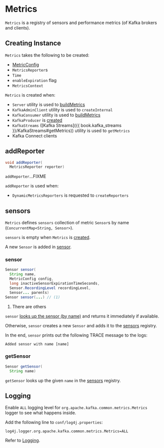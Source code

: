 # Metrics

`Metrics` is a registry of sensors and performance metrics (of Kafka brokers and clients).

## Creating Instance

`Metrics` takes the following to be created:

* <span id="defaultConfig"> [MetricConfig](MetricConfig.md)
* <span id="reporters"> `MetricsReporter`s
* <span id="time"> `Time`
* <span id="enableExpiration"> `enableExpiration` flag
* <span id="metricsContext"> `MetricsContext`

`Metrics` is created when:

* `Server` utility is used to [buildMetrics](../Server.md#buildMetrics)
* `KafkaAdminClient` utility is used to `createInternal`
* `KafkaConsumer` utility is used to [buildMetrics](../clients/consumer/KafkaConsumer.md#buildMetrics)
* `KafkaProducer` is [created](../clients/producer/KafkaProducer.md#metrics)
* `KafkaStreams` ([Kafka Streams]({{ book.kafka_streams }}/KafkaStreams#getMetrics)) utility is used to `getMetrics`
* Kafka Connect clients

## <span id="addReporter"> addReporter

```java
void addReporter(
  MetricsReporter reporter)
```

`addReporter`...FIXME

`addReporter` is used when:

* `DynamicMetricsReporters` is requested to `createReporters`

## <span id="sensors"> sensors

`Metrics` defines `sensors` collection of metric `Sensor`s by name (`ConcurrentMap<String, Sensor>`).

`sensors` is empty when `Metrics` is [created](#creating-instance).

A new `Sensor` is added in [sensor](#sensor).

### <span id="sensor"> sensor

```java
Sensor sensor(
  String name,
  MetricConfig config,
  long inactiveSensorExpirationTimeSeconds,
  Sensor.RecordingLevel recordingLevel,
  Sensor... parents)
Sensor sensor(...) // (1)
```

1. There are others

`sensor` [looks up the sensor (by name)](#getSensor) and returns it immediately if available.

Otherwise, `sensor` creates a new `Sensor` and adds it to the [sensors](#sensors) registry.

In the end, `sensor` prints out the following TRACE message to the logs:

```text
Added sensor with name [name]
```

### <span id="getSensor"> getSensor

```java
Sensor getSensor(
  String name)
```

`getSensor` looks up the given `name` in the [sensors](#sensors) registry.

## Logging

Enable `ALL` logging level for `org.apache.kafka.common.metrics.Metrics` logger to see what happens inside.

Add the following line to `conf/log4j.properties`:

```text
log4j.logger.org.apache.kafka.common.metrics.Metrics=ALL
```

Refer to [Logging](../logging.md).
